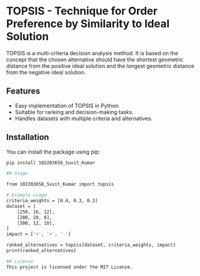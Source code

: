 # TOPSIS - Technique for Order Preference by Similarity to Ideal Solution

TOPSIS is a multi-criteria decision analysis method. It is based on the concept that the chosen alternative should have the shortest geometric distance from the positive ideal solution and the longest geometric distance from the negative ideal solution.

## Features
- Easy implementation of TOPSIS in Python.
- Suitable for ranking and decision-making tasks.
- Handles datasets with multiple criteria and alternatives.

## Installation
You can install the package using pip:
```bash
pip install 102203658_Suvit_Kumar

## Usage

from 102203658_Suvit_Kumar import topsis

# Example usage
criteria_weights = [0.4, 0.3, 0.3]
dataset = [
    [250, 16, 12],
    [200, 20, 8],
    [300, 12, 10],
]
impact = ['+', '+', '-']

ranked_alternatives = topsis(dataset, criteria_weights, impact)
print(ranked_alternatives)

## License
This project is licensed under the MIT License.


